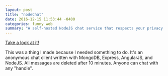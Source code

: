 ```yaml
---
layout: post
title: "nodeChat"
date: 2016-12-15 11:53:44 -0400
categories: funny web
summary: "A self-hosted NodeJS chat service that respects your privacy!"
---
```


[Take a look at it!][nodeChat]

This was a thing I made because I needed something to do. It's an anonymous chat client written with MongoDB, Express, AngularJS, and NodeJS. All messages are deleted after 10 minutes. Anyone can chat with any "handle".


[nodeChat]: https://h313.github.io/nodeChat/

